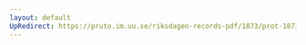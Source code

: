 ```yaml
---
layout: default
UpRedirect: https://pruto.im.uu.se/riksdagen-records-pdf/1873/prot-1873--ak--212/prot-1873--ak--212_002.pdf
---
```

